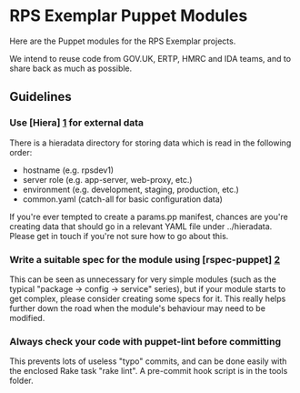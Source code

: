 # RPS Exemplar Puppet Modules

Here are the Puppet modules for the RPS Exemplar projects.

We intend to reuse code from GOV.UK, ERTP, HMRC and IDA teams, and to share back as
much as possible.

## Guidelines

### Use [Hiera] [1] for external data

There is a hieradata directory for storing data which is read in the following
order:

  - hostname (e.g. rpsdev1)
  - server role (e.g. app-server, web-proxy, etc.)
  - environment (e.g. development, staging, production, etc.)
  - common.yaml (catch-all for basic configuration data)

If you're ever tempted to create a params.pp manifest, chances are you're
creating data that should go in a relevant YAML file under ../hieradata. Please
get in touch if you're not sure how to go about this.

[1]: https://github.com/puppetlabs/hiera "Hiera"

### Write a suitable spec for the module using [rspec-puppet] [2]

This can be seen as unnecessary for very simple modules (such as the typical
"package -> config -> service" series), but if your module starts to get
complex, please consider creating some specs for it. This really helps further
down the road when the module's behaviour may need to be modified. 

[2]: http://rspec-puppet.com/tutorial/ "rspec-puppet"

### Always check your code with puppet-lint before committing

This prevents lots of useless "typo" commits, and can be done easily with the
enclosed Rake task "rake lint". A pre-commit hook script is in the tools
folder.
